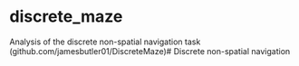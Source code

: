# discrete_maze

Analysis of the discrete non-spatial navigation task (github.com/jamesbutler01/DiscreteMaze)# Discrete non-spatial navigation

